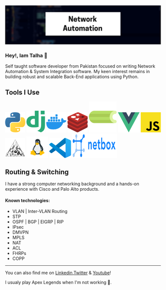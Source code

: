 <!--
**talha700/talha700** is a ✨ _special_ ✨ repository because its `README.md` (this file) appears on your GitHub profile.

Here are some ideas to get you started:

- 🔭 I’m currently working on ...
- 🌱 I’m currently learning ...
- 👯 I’m looking to collaborate on ...
- 🤔 I’m looking for help with ...
- 💬 Ask me about ...
- 📫 How to reach me: ...
- 😄 Pronouns: ...
- ⚡ Fun fact: ...
-->

![alt text](logos/img.png)

### Hey!, Iam Talha 👋 

Self taught software developer from Pakistan focused on writing Network Automation & System Integration software.
My keen interest remains in building robust and scalable Back-End applications using Python.

## Tools I Use

<img src="logos/python-logo.png" title="Python" width="65" height="65">  <img src="logos/django-logo.png" title="Django" width="60" height="70" >  <img src="logos/docker-logo.png" width="65" height="65" title="Docker" > <img src="logos/redis.png" title="Redis" width="65" height="65" > <img src="logos/celery-logo.png" title="Celery" width="90" height="100" > <img src="logos/vue.png" title="Vuejs" width="70" height="65" > <img src="logos/js.png" title="JavaScript" width="65" height="65" >  <img src="logos/nornir.jpg" title="Nornir" width="65" height="65" > <img src="logos/linux-0.png" title="Linux" width="70" height="70" > <img src="logos/vscode.png" title="VSCode" width="70" height="65" > <img src="logos/netbox_logo.svg" title="Netbox" width="145" height="80">


## Routing & Switching
I have a strong computer networking background and a hands-on experience with Cisco and Palo Alto products.
#### Known technologies:
  - VLAN | Inter-VLAN Routing
  - STP
  - OSPF | BGP | EIGRP | RIP
  - IPsec
  - DMVPN
  - MPLS
  - NAT
  - ACL
  - FHRPs
  - COPP
  
---
You can also find me on [Linkedin](https://www.linkedin.com/in/talha-javaid-968182123/),[Twitter](https://twitter.com/talhajaved700) & [Youtube](https://www.youtube.com/channel/UCaUXNbVcXY_35SK9xR_wV4A)!


I usualy play Apex Legends when I'm not working :space_invader:.

